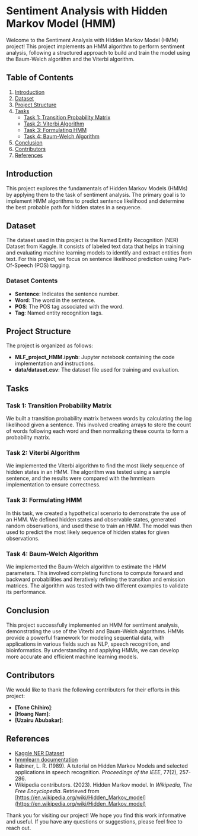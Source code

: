 # Sentiment Analysis with Hidden Markov Model (HMM)

Welcome to the Sentiment Analysis with Hidden Markov Model (HMM) project! This project implements an HMM algorithm to perform sentiment analysis, following a structured approach to build and train the model using the Baum-Welch algorithm and the Viterbi algorithm.

## Table of Contents
1. [Introduction](#introduction)
2. [Dataset](#dataset)
3. [Project Structure](#project-structure)
4. [Tasks](#tasks)
   - [Task 1: Transition Probability Matrix](#task-1-transition-probability-matrix)
   - [Task 2: Viterbi Algorithm](#task-2-viterbi-algorithm)
   - [Task 3: Formulating HMM](#task-3-formulating-hmm)
   - [Task 4: Baum-Welch Algorithm](#task-4-baum-welch-algorithm)
5. [Conclusion](#conclusion)
6. [Contributors](#contributors)
7. [References](#references)

## Introduction

This project explores the fundamentals of Hidden Markov Models (HMMs) by applying them to the task of sentiment analysis. The primary goal is to implement HMM algorithms to predict sentence likelihood and determine the best probable path for hidden states in a sequence.

## Dataset

The dataset used in this project is the Named Entity Recognition (NER) Dataset from Kaggle. It consists of labeled text data that helps in training and evaluating machine learning models to identify and extract entities from text. For this project, we focus on sentence likelihood prediction using Part-Of-Speech (POS) tagging.

### Dataset Contents
- **Sentence**: Indicates the sentence number.
- **Word**: The word in the sentence.
- **POS**: The POS tag associated with the word.
- **Tag**: Named entity recognition tags.

## Project Structure

The project is organized as follows:
- **MLF_project_HMM.ipynb**: Jupyter notebook containing the code implementation and instructions.
- **data/dataset.csv**: The dataset file used for training and evaluation.

## Tasks

### Task 1: Transition Probability Matrix

We built a transition probability matrix between words by calculating the log likelihood given a sentence. This involved creating arrays to store the count of words following each word and then normalizing these counts to form a probability matrix.

### Task 2: Viterbi Algorithm

We implemented the Viterbi algorithm to find the most likely sequence of hidden states in an HMM. The algorithm was tested using a sample sentence, and the results were compared with the hmmlearn implementation to ensure correctness.

### Task 3: Formulating HMM

In this task, we created a hypothetical scenario to demonstrate the use of an HMM. We defined hidden states and observable states, generated random observations, and used these to train an HMM. The model was then used to predict the most likely sequence of hidden states for given observations.

### Task 4: Baum-Welch Algorithm

We implemented the Baum-Welch algorithm to estimate the HMM parameters. This involved completing functions to compute forward and backward probabilities and iteratively refining the transition and emission matrices. The algorithm was tested with two different examples to validate its performance.


## Conclusion

This project successfully implemented an HMM for sentiment analysis, demonstrating the use of the Viterbi and Baum-Welch algorithms. HMMs provide a powerful framework for modeling sequential data, with applications in various fields such as NLP, speech recognition, and bioinformatics. By understanding and applying HMMs, we can develop more accurate and efficient machine learning models.

## Contributors

We would like to thank the following contributors for their efforts in this project:
- **[Tone Chihiro]**: 
- **[Hoang Nam]**:
- **[Uzairu Abubakar]**: 

## References

- [Kaggle NER Dataset](https://www.kaggle.com/datasets/debasisdotcom/name-entity-recognition-ner-dataset)
- [hmmlearn documentation](https://hmmlearn.readthedocs.io/en/latest/)
- Rabiner, L. R. (1989). A tutorial on Hidden Markov Models and selected applications in speech recognition. *Proceedings of the IEEE*, 77(2), 257-286.
- Wikipedia contributors. (2023). Hidden Markov model. In *Wikipedia, The Free Encyclopedia*. Retrieved from [https://en.wikipedia.org/wiki/Hidden_Markov_model](https://en.wikipedia.org/wiki/Hidden_Markov_model)

Thank you for visiting our project! We hope you find this work informative and useful. If you have any questions or suggestions, please feel free to reach out.
